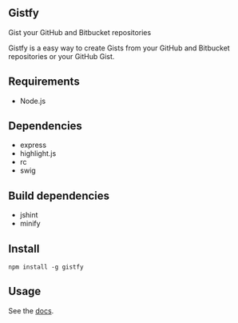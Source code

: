 ## Gistfy

Gist your GitHub and Bitbucket repositories

Gistfy is a easy way to create Gists from your GitHub and Bitbucket repositories or your GitHub Gist.

## Requirements

- Node.js

## Dependencies

- express
- highlight.js
- rc
- swig

## Build dependencies

- jshint
- minify

## Install

`npm install -g gistfy`

## Usage

See the [docs](http://www.gistfy.com#api).